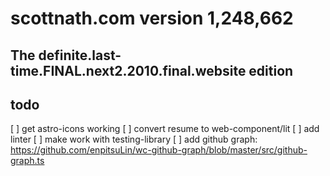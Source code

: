 # scottnath.com version 1,248,662

## The definite.last-time.FINAL.next2.2010.final.website edition

## todo

[ ] get astro-icons working
[ ] convert resume to web-component/lit
[ ] add linter
[ ] make work with testing-library
[ ] add github graph: https://github.com/enpitsuLin/wc-github-graph/blob/master/src/github-graph.ts
